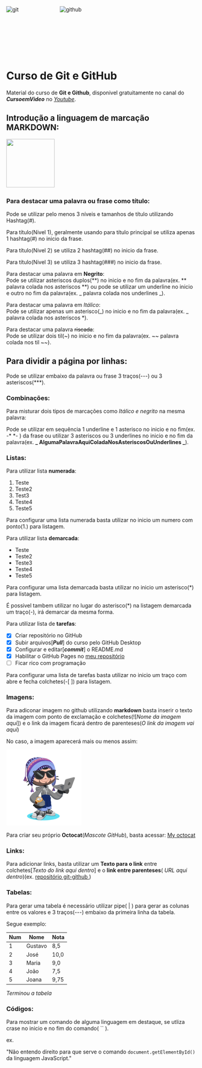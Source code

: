 <div><img src="https://icons.iconarchive.com/icons/simpleicons-team/simple/128/git-icon.png" alt="git" width="128" height="128" style="display:inline-block; margin-right: 10px;">

<img src="https://icons.iconarchive.com/icons/simpleicons-team/simple/128/github-icon.png" alt="github" width="128" height="128" style="display:inline-block;">
</div>

# Curso de Git e GitHub

Material do curso de **Git e Github**, disponivel gratuitamente no canal do **_CursoemVideo_** no [_Youtube_](https://www.youtube.com/watch?v=xEKo29OWILE&list=PLHz_AreHm4dm7ZULPAmadvNhH6vk9oNZA&ab_channel=CursoemV%C3%ADdeo).<br>

## Introdução a linguagem de marcação **MARKDOWN**:

<img src="https://icons.iconarchive.com/icons/github/octicons/128/markdown-16-icon.png" width="128" height="128">

### Para destacar uma palavra ou frase como título:

Pode se utilizar pelo menos 3 níveis e tamanhos de título utilizando Hashtag(#).<br>

Para título(Nivel 1), geralmente usando para título principal se utiliza apenas 1 hashtag(#) no inicio da frase.<br>

Para título(Nivel 2) se utiliza 2 hashtag(##) no inicio da frase.<br>

Para título(Nivel 3) se utiliza 3 hashtag(###) no inicio da frase.<br>

Para destacar uma palavra em **Negrito**:<br>
Pode se utilizar asteriscos duplos(**) no inicio e no fim da palavra(ex. ** palavra colada nos asteriscos \*\*) ou pode se utilizar um underline no inicio e outro no fim da palavra(ex. _ palavra colada nos underlines _).<br>

Para destacar uma palavra em _Itálico_:<br>
Pode se utilizar apenas um asterisco(_) no inicio e no fim da palavra(ex. _ palavra colada nos asteriscos \*).<br>

Para destacar uma palavra ~~riscada~~:<br>
Pode se utilizar dois til(~) no inicio e no fim da palavra(ex. ~~ palavra colada nos til ~~).<br>

## Para dividir a página por linhas:

Pode se utilizar embaixo da palavra ou frase 3 traços(---) ou 3 asteriscos(\*\*\*).<br>

### Combinações:

Para misturar dois tipos de marcações como _*Itálico e negrito*_ na mesma palavra:<br>

Pode se utilizar em sequência 1 underline e 1 asterisco no inicio e no fim(ex. -\* \*- ) da frase ou utilizar 3 asteriscos ou 3 underlines no inicio e no fim da palavra(ex. **_ AlgumaPalavraAquiColadaNosAsteriscosOuUnderlines _**).<br>

### Listas:

Para utilizar lista **numerada**:

1. Teste
2. Teste2
3. Test3
4. Teste4
5. Teste5

Para configurar uma lista numerada basta utilizar no inicio um numero com ponto(1.) para listagem.<br>

Para utilizar lista **demarcada**:

- Teste
- Teste2
- Teste3
- Teste4
- Teste5

Para configurar uma lista demarcada basta utilizar no inicio um asterisco(\*) para listagem.<br>

É possivel tambem utilizar no lugar do asterisco(\*) na listagem demarcada um traço(-), irá demarcar da mesma forma.<br>

Para utilizar lista de **tarefas**:

- [x] Criar repositório no GitHub
- [x] Subir arquivos[***Pull***] do curso pelo GitHub Desktop
- [x] Configurar e editar[***commit***] o README.md
- [x] Habilitar o GitHub Pages no [meu repositório](https://mateusleguir.github.io/git-github/)
- [ ] Ficar rico com programação

Para configurar uma lista de tarefas basta utilizar no inicio um traço com abre e fecha colchetes(-[ ]) para listagem.<br>

### Imagens:

Para adiconar imagem no github utilizando **markdown** basta inserir o texto da imagem com ponto de exclamação e colchetes(![*Nome da imagem aqui*]) e o link da imagem ficará dentro de parenteses(_O link da imagem vai aqui_)<br>

No caso, a imagem aparecerá mais ou menos assim:<br>

<img src="./imagens/octocat-flow.png" alt="octocat-flow" width="200" height="200">

Para criar seu próprio **Octocat**(_Mascote GitHub_), basta acessar:
[My octocat](https://myoctocat.com/build-your-octocat/)<br>

### Links:

Para adicionar links, basta utilizar um **Texto para o link** entre colchetes[*Texto do link aqui dentro*] e o **link entre parenteses**( _URL aqui dentro_)(ex. [ repositório git-github ](https://github.com/gustavoguanabara/git-github))<br>

### Tabelas:

Para gerar uma tabela é necessário utilizar pipe( | ) para gerar as colunas entre os valores e 3 traços(---) embaixo da primeira linha da tabela.

Segue exemplo:

| Num | Nome    | Nota |
| --- | ------- | ---- |
| 1   | Gustavo | 8,5  |
| 2   | José    | 10,0 |
| 3   | Maria   | 9,0  |
| 4   | João    | 7,5  |
| 5   | Joana   | 9,75 |

_Terminou a tabela_

### Códigos:

Para mostrar um comando de alguma linguagem em destaque, se utliza crase no inicio e no fim do comando( `` ).<br>

ex.<br>

"Não entendo direito para que serve o comando `document.getElementById()` da linguagem JavaScript."
